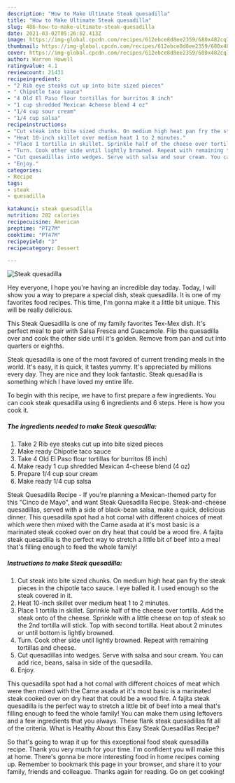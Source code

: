 ```yaml
---
description: "How to Make Ultimate Steak quesadilla"
title: "How to Make Ultimate Steak quesadilla"
slug: 486-how-to-make-ultimate-steak-quesadilla
date: 2021-03-02T05:26:02.413Z
image: https://img-global.cpcdn.com/recipes/612ebce8d8ee2359/680x482cq70/steak-quesadilla-recipe-main-photo.jpg
thumbnail: https://img-global.cpcdn.com/recipes/612ebce8d8ee2359/680x482cq70/steak-quesadilla-recipe-main-photo.jpg
cover: https://img-global.cpcdn.com/recipes/612ebce8d8ee2359/680x482cq70/steak-quesadilla-recipe-main-photo.jpg
author: Warren Howell
ratingvalue: 4.1
reviewcount: 21431
recipeingredient:
- "2 Rib eye steaks cut up into bite sized pieces"
- " Chipotle taco sauce"
- "4 Old El Paso flour tortillas for burritos 8 inch"
- "1 cup shredded Mexican 4cheese blend 4 oz"
- "1/4 cup sour cream"
- "1/4 cup salsa"
recipeinstructions:
- "Cut steak into bite sized chunks. On medium high heat pan fry the steak pieces in the chipotle taco sauce. I eye balled it. I used enough so the steak covered in it."
- "Heat 10-inch skillet over medium heat 1 to 2 minutes."
- "Place 1 tortilla in skillet. Sprinkle half of the cheese over tortilla. Add the steak onto of the cheese. Sprinkle with a little cheese on top of steak so the 2nd tortilla will stick. Top with second tortilla. Heat about 2 minutes or until bottom is lightly browned."
- "Turn. Cook other side until lightly browned. Repeat with remaining tortillas and cheese."
- "Cut quesadillas into wedges. Serve with salsa and sour cream. You can add rice, beans, salsa in side of the quesadilla."
- "Enjoy."
categories:
- Recipe
tags:
- steak
- quesadilla

katakunci: steak quesadilla 
nutrition: 202 calories
recipecuisine: American
preptime: "PT27M"
cooktime: "PT47M"
recipeyield: "3"
recipecategory: Dessert

---
```



![Steak quesadilla](https://img-global.cpcdn.com/recipes/612ebce8d8ee2359/680x482cq70/steak-quesadilla-recipe-main-photo.jpg)

Hey everyone, I hope you're having an incredible day today. Today, I will show you a way to prepare a special dish, steak quesadilla. It is one of my favorites food recipes. This time, I'm gonna make it a little bit unique. This will be really delicious.

This Steak Quesadilla is one of my family favorites Tex-Mex dish. It&#39;s perfect meal to pair with Salsa Fresca and Guacamole. Flip the quesadilla over and cook the other side until it&#39;s golden. Remove from pan and cut into quarters or eighths.

Steak quesadilla is one of the most favored of current trending meals in the world. It's easy, it is quick, it tastes yummy. It's appreciated by millions every day. They are nice and they look fantastic. Steak quesadilla is something which I have loved my entire life.


To begin with this recipe, we have to first prepare a few ingredients. You can cook steak quesadilla using 6 ingredients and 6 steps. Here is how you cook it.

<!--inarticleads1-->

##### The ingredients needed to make Steak quesadilla:

1. Take 2 Rib eye steaks cut up into bite sized pieces
1. Make ready  Chipotle taco sauce
1. Take 4 Old El Paso flour tortillas for burritos (8 inch)
1. Make ready 1 cup shredded Mexican 4-cheese blend (4 oz)
1. Prepare 1/4 cup sour cream
1. Make ready 1/4 cup salsa


Steak Quesadilla Recipe - If you&#39;re planning a Mexican-themed party for this &#34;Cinco de Mayo&#34;, and want Steak Quesadilla Recipe. Steak-and-cheese quesadillas, served with a side of black-bean salsa, make a quick, delicious dinner. This quesadilla spot had a hot comal with different choices of meat which were then mixed with the Carne asada at it&#39;s most basic is a marinated steak cooked over on dry heat that could be a wood fire. A fajita steak quesadilla is the perfect way to stretch a little bit of beef into a meal that&#39;s filling enough to feed the whole family! 

<!--inarticleads2-->

##### Instructions to make Steak quesadilla:

1. Cut steak into bite sized chunks. On medium high heat pan fry the steak pieces in the chipotle taco sauce. I eye balled it. I used enough so the steak covered in it.
1. Heat 10-inch skillet over medium heat 1 to 2 minutes.
1. Place 1 tortilla in skillet. Sprinkle half of the cheese over tortilla. Add the steak onto of the cheese. Sprinkle with a little cheese on top of steak so the 2nd tortilla will stick. Top with second tortilla. Heat about 2 minutes or until bottom is lightly browned.
1. Turn. Cook other side until lightly browned. Repeat with remaining tortillas and cheese.
1. Cut quesadillas into wedges. Serve with salsa and sour cream. You can add rice, beans, salsa in side of the quesadilla.
1. Enjoy.


This quesadilla spot had a hot comal with different choices of meat which were then mixed with the Carne asada at it&#39;s most basic is a marinated steak cooked over on dry heat that could be a wood fire. A fajita steak quesadilla is the perfect way to stretch a little bit of beef into a meal that&#39;s filling enough to feed the whole family! You can make them using leftovers and a few ingredients that you always. These flank steak quesadillas fit all of the criteria. What is Healthy About this Easy Steak Quesadillas Recipe? 

So that's going to wrap it up for this exceptional food steak quesadilla recipe. Thank you very much for your time. I'm confident you will make this at home. There's gonna be more interesting food in home recipes coming up. Remember to bookmark this page in your browser, and share it to your family, friends and colleague. Thanks again for reading. Go on get cooking!
